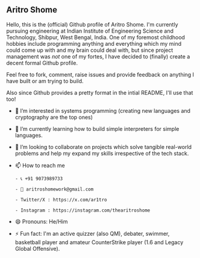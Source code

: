 ## Aritro Shome
Hello, this is the (official) Github profile of Aritro Shome. I'm currently pursuing engineering at Indian Institute of Engineering Science and Technology, Shibpur, West Bengal, India. One of my foremost childhood hobbies include programming anything and everything which my mind could come up with and my brain could deal with, but since project management was _not_ one of my fortes, I have decided to (finally) create a decent formal Github profile. 

Feel free to fork, comment, raise issues and provide feedback on anything I have built or am trying to build. 

Also since Github provides a pretty format in the intial README, I'll use that too!

- 👀 I’m interested in systems programming (creating new languages and cryptography are the top ones)
- 🌱 I’m currently learning how to build simple interpreters for simple languages.
- 💞️ I’m looking to collaborate on projects which solve tangible real-world problems and help my expand my skills irrespective of the tech stack.
- 📫 How to reach me
  
      - 📞 +91 9073989733

      - 📧 aritroshomework@gmail.com

      - Twitter/X : https://x.com/ar1tro

      - Instagram : https://instagram.com/thearitroshome
- 😄 Pronouns: He/Him
- ⚡ Fun fact: I'm an active quizzer (also QM), debater, swimmer, basketball player and amateur CounterStrike player (1.6 and Legacy Global Offensive).
